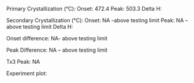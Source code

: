 Primary Crystallization (°C):
	Onset: 472.4
	Peak: 503.3
	Delta H: 

Secondary Crystallization  (°C):
	Onset: NA –above testing limit
	Peak: NA – above testing limit
	Delta H:

Onset difference: NA- above testing limit

Peak Difference: NA – above testing limit

Tx3 Peak: NA

Experiment plot:

